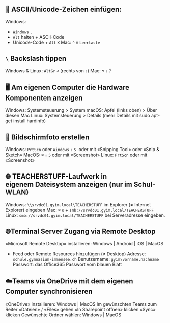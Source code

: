 ## 🎹 ASCII/Unicode-Zeichen einfügen:
Windows:
* `Windows` `.`
* `Alt` halten + ASCII-Code
* Unicode-Code + `Alt` `X`
Mac: `⌃` `⌘` `Leertaste`

## `\` Backslash tippen
Windows & Linux: `AltGr` `<` (rechts von `⇧`)
Mac: `⌥` `⇧` `7`

## 🖥 Am eigenen Computer die Hardware Komponenten anzeigen
Windows: Systemsteuerung > System
macOS: Apfel (links oben) > Über diesen Mac
Linux: Systemsteuerung > Details (mehr Details mit sudo apt-get install hardinfo)

## 📸 Bildschirmfoto erstellen
Windows: `PrtScn` oder `Windows` `⇧` `S`  oder mit «Snipping Tool» oder «Snip & Sketch»
MacOS: `⌘` `⇧` `5` oder mit «Screenshot»
Linux: `PrtScn` oder mit «Screenshot»

## 🌐 TEACHERSTUFF-Laufwerk in eigenem Dateisystem anzeigen (nur im Schul-WLAN)
Windows: `\\srvdc01.gyim.local\TEACHERSTUFF` im Explorer (≠ Internet Explorer) eingeben
Mac: `⌘` `K` + `smb://srvdc01.gyim.local/TEACHERSTUFF`
Linux: `smb://srvdc01.gyim.local/TEACHERSTUFF` bei Serveradresse eingeben.

## 🌐Terminal Server Zugang via Remote Desktop
«Microsoft Remote Desktop» installieren: Windows | Android | iOS | MacOS
+ Feed oder Remote Resources hinzufügen (≠ Desktop)
Adresse: `schule.gymnasium-immensee.ch`
Benutzername: `gyim\vorname.nachname`
Passwort: das Office365 Passwort vom blauen Blatt

## ☁️Teams via OneDrive mit dem eigenen Computer synchronisieren
«OneDrive» installieren: Windows | MacOS
Im gewünschten Teams zum Reiter «Dateien» / «Files» gehen
«In Sharepoint öffnen» klicken
«Sync» klicken
Gewünschte Ordner wählen: Windows | MacOS
